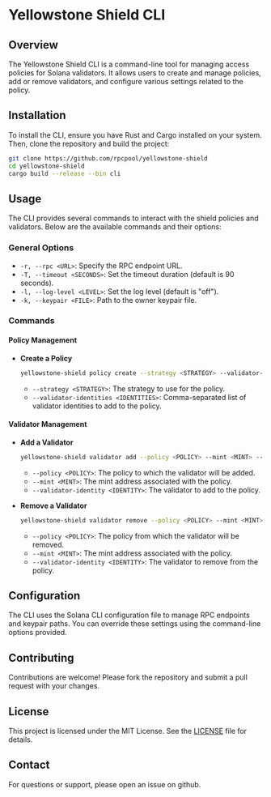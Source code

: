 # Yellowstone Shield CLI

## Overview

The Yellowstone Shield CLI is a command-line tool for managing access policies for Solana validators. It allows users to create and manage policies, add or remove validators, and configure various settings related to the policy.

## Installation

To install the CLI, ensure you have Rust and Cargo installed on your system. Then, clone the repository and build the project:

```bash
git clone https://github.com/rpcpool/yellowstone-shield
cd yellowstone-shield
cargo build --release --bin cli
```

## Usage

The CLI provides several commands to interact with the shield policies and validators. Below are the available commands and their options:

### General Options

- `-r, --rpc <URL>`: Specify the RPC endpoint URL.
- `-T, --timeout <SECONDS>`: Set the timeout duration (default is 90 seconds).
- `-l, --log-level <LEVEL>`: Set the log level (default is "off").
- `-k, --keypair <FILE>`: Path to the owner keypair file.

### Commands

#### Policy Management

- **Create a Policy**

  ```bash
  yellowstone-shield policy create --strategy <STRATEGY> --validator-identities <IDENTITIES>
  ```

  - `--strategy <STRATEGY>`: The strategy to use for the policy.
  - `--validator-identities <IDENTITIES>`: Comma-separated list of validator identities to add to the policy.

#### Validator Management

- **Add a Validator**

  ```bash
  yellowstone-shield validator add --policy <POLICY> --mint <MINT> --validator-identity <IDENTITY>
  ```

  - `--policy <POLICY>`: The policy to which the validator will be added.
  - `--mint <MINT>`: The mint address associated with the policy.
  - `--validator-identity <IDENTITY>`: The validator to add to the policy.

- **Remove a Validator**

  ```bash
  yellowstone-shield validator remove --policy <POLICY> --mint <MINT> --validator-identity <IDENTITY>
  ```

  - `--policy <POLICY>`: The policy from which the validator will be removed.
  - `--mint <MINT>`: The mint address associated with the policy.
  - `--validator-identity <IDENTITY>`: The validator to remove from the policy.

## Configuration

The CLI uses the Solana CLI configuration file to manage RPC endpoints and keypair paths. You can override these settings using the command-line options provided.

## Contributing

Contributions are welcome! Please fork the repository and submit a pull request with your changes.

## License

This project is licensed under the MIT License. See the [LICENSE](../LICENSE) file for details.

## Contact

For questions or support, please open an issue on github.

